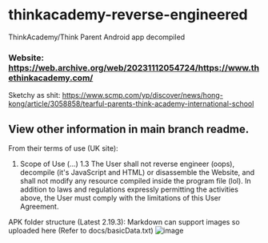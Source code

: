 # thinkacademy-reverse-engineered

ThinkAcademy/Think Parent Android app decompiled

### Website: https://web.archive.org/web/20231112054724/https://www.thethinkacademy.com/

Sketchy as shit:
https://www.scmp.com/yp/discover/news/hong-kong/article/3058858/tearful-parents-think-academy-international-school

## View other information in main branch readme.

From their terms of use (UK site):
1. Scope of Use
   (...)
1.3 
  The User shall not reverse engineer (oops), decompile (it's JavaScript and HTML) or disassemble the Website, and shall not modify any resource compiled inside the program file (lol). In addition to laws and regulations expressly permitting the activities above, the User must comply with the limitations of this User Agreement.

APK folder structure (Latest 2.19.3): Markdown can support images so uploaded here (Refer to docs/basicData.txt)
![image](https://github.com/LeafSpark/thinkacademy/assets/78000825/57a70228-e081-436a-acb7-adbc56248713)

